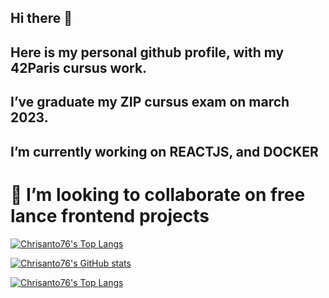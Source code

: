 ## Hi there 👋
## Here is my personal github profile, with my 42Paris cursus work.
##  I’ve graduate my ZIP cursus exam on march 2023.
##  I’m currently working on REACTJS, and DOCKER
# 👯 I’m looking to collaborate on free lance frontend projects

[![Chrisanto76's Top Langs](https://github-readme-stats.vercel.app/api/top-langs/?username=Chrisanto76&layout=donut-vertical&show_icons=true&text_color=ffffff&title_color=ffffff&bg_color=DEG,616161,9bc5c3&icon_color=ffffff&border_radius=12)](https://github.com/Chrisanto76/github-readme-stats)


[![Chrisanto76's GitHub stats](https://github-readme-stats.vercel.app/api?username=Chrisanto76&show_icons=true&text_color=ffffff&title_color=ffffff&bg_color=DEG,616161,9bc5c3&icon_color=ffffff&border_radius=12)](https://github.com/Chrisanto76/github-readme-stats)

[![Chrisanto76's Top Langs](https://github-readme-stats.vercel.app/api/top-langs/?username=Chrisanto76&text_color=ffffff&title_color=ffffff&bg_color=DEG,616161,9bc5c3&border_radius=12)](https://github.com/Chrisanto76/github-readme-stats)
